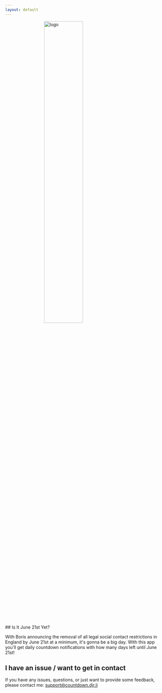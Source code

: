 ```yaml
---
layout: default
---
```

<img width="200" alt="logo" style="display: block; margin-left: auto; margin-right: auto; width: 50%" src="https://countdown.djr.li/icon.jpg">
## Is It June 21st Yet?

With Boris announcing the removal of all legal social contact restrictions in England by June 21st at a minimum, it's gonna be a big day. With this app you'll get daily countdown notifications with how many days left until June 21st!

## I have an issue / want to get in contact
If you have any issues, questions, or just want to provide some feedback, please contact me: <support@countdown.djr.li>

